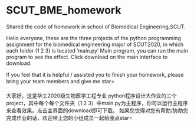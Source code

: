 # SCUT_BME_homework
Shared the code of homework in school of Biomedical Engineering,SCUT.

Hello everyone, these are the three projects of the python programming assignment for the biomedical engineering major of SCUT2020, in which each folder (1 2 3) is located ‘main.py’ Main program, you can run the main program to see the effect. Click download on the main interface to download.

If you feel that it is helpful / assisted  you to finish your homework, please bring your team members and give me star⭐


大家好，这是华工2020级生物医学工程专业 python程序设计大作业的三个project，其中每个每个文件夹（1 2 3）中main.py为主程序，你可以运行主程序来查看效果。点击主界面的download即可下载。
如果您觉得对您有帮助/协助您完成作业的话，欢迎带上您的小组成员一起给我点star⭐
